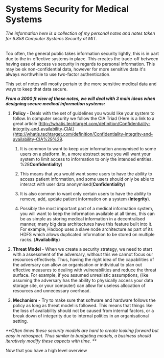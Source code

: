 # Systems Security for Medical Systems

###### The information here is a collection of my personal notes and notes taken for 6.858 Computer Systems Security at MIT.

Too often, the general public takes information security lightly, this is in part due to the in-effective systems in place. This creates the trade-off between having ease of access vs security in regards to personal information. This may be ok non-confidential data, however for more sensitive data it's always worthwhile to use two-factor authentication.

This set of notes will mostly pertain to the more sensitive medical data and ways to keep that data secure.

_**From a 3000 ft view of these notes, we will deal with 3 main ideas when designing secure medical information systems:**_

1. **Policy** - Deals with the set of guidelines you would like your system to follow. In computer security we follow the CIA Triad \(Here is a link to a great article [http://whatis.techtarget.com/definition/Confidentiality-integrity-and-availability-CIA\](http://whatis.techtarget.com/definition/Confidentiality-integrity-and-availability-CIA%29%29.  
   1. It is common to want to keep user information anonymised to some users on a platform. In, a more abstract sense you will want your system to limit access to information to only the intended entities. %28**Confidentiality**\)

   1. This means that you would want some users to have the ability to access patient information, and some users should only be able to interact with user data anonymised\(**Confidentiality**\)

   2. It is also common to want only certain users to have the ability to remove, add, update patient information on a system \(**Integrity**\).

   3. Possibly the most important part of a medical information system, you will want to keep the information available at all times, this can be as simple as storing medical information in a decentralised manner, many big data architectures have this feature built into it. For example, Hadoop uses a slave node architecture as part of its HDFS which allows duplicated information to be stored on multiple racks. \(**Availability**\)

2. **Threat Model** - When we create a security strategy, we need to start with a assessment of the adversary, without this we cannot focus our resources effectively. Thus, having the right idea of the capabilities of the adversary can allow an organisation or individual to plan out effective measures to dealing with vulnerabilities and reduce the threat surface. For example, if you assumed unrealistic assumptions, \(like assuming the adversary has the ability to physically access your data storage site, or your computer\) can allow for useless allocation of resources and unnecessary overhead.

3. **Mechanism** - Try to make sure that software and hardware follows the policy as long as threat model is followed. This means that things like the loss of availability should not be caused from internal factors, or a break down of integerity due to internal politics in an organisational setting.

_**Often times these security models are hard to create looking forward but easy in retrospect. Thus similar to budgeting models, a business should iteratively modify these aspects with time.   **_



Now that you have a high level overview 











